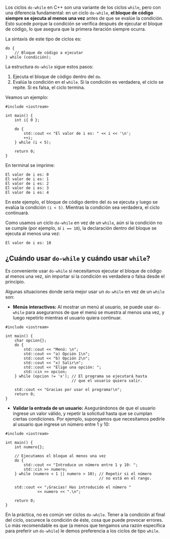 Los ciclos `do-while` en C++ son una variante de los ciclos `while`, pero con una diferencia fundamental: en un ciclo `do-while`, **el bloque de código siempre se ejecuta al menos una vez** antes de que se evalúe la condición. Esto sucede porque la condición se verifica después de ejecutar el bloque de código, lo que asegura que la primera iteración siempre ocurra.

La sintaxis de este tipo de ciclos es:
```
do {
    // Bloque de código a ejecutar
} while (condición);
```

La estructura `do-while` sigue estos pasos:
1. Ejecuta el bloque de código dentro del `do`.
2. Evalúa la condición en el `while`. Si la condición es verdadera, el ciclo se repite. Si es falsa, el ciclo termina.

Veamos un ejemplo:
```
#include <iostream>

int main() {
    int i{ 0 };

    do {
        std::cout << "El valor de i es: " << i << '\n';
        ++i;
    } while (i < 5);

    return 0;
}
```
En terminal se imprime:
```
El valor de i es: 0
El valor de i es: 1
El valor de i es: 2
El valor de i es: 3
El valor de i es: 4
```

En este ejemplo, el bloque de código dentro del `do` se ejecuta y luego se evalúa la condición `(i < 5)`. Mientras la condición sea verdadera, el ciclo continuará.

Como usamos un ciclo `do-while` en vez de un `while`, aún si la condición no se cumple (por ejemplo, si `i == 10`), la declaración dentro del bloque se ejecuta al menos una vez:
```
El valor de i es: 10
```

## ¿Cuándo usar `do-while` y cuándo usar `while`?
Es conveniente usar `do-while` si necesitamos ejecutar el bloque de código al menos una vez, sin importar si la condición es verdadera o falsa desde el principio.

Algunas situaciones donde sería mejor usar un `do-while` en vez de un `while` son:
* **Menús interactivos:** Al mostrar un menú al usuario, se puede usar `do-while` para asegurarnos de que el menú se muestra al menos una vez, y luego repetirlo mientras el usuario quiera continuar.
```
#include <iostream>

int main() {
    char opcion{};
    do {
        std::cout << "Menú: \n";
        std::cout << "a) Opción 1\n";
        std::cout << "b) Opción 2\n";
        std::cout << "x) Salir\n";
        std::cout << "Elige una opción: ";
        std::cin >> opcion;
    } while (opcion != 'x'); // El programa se ejecutará hasta
                             // que el usuario quiera salir.

    std::cout << "Gracias por usar el programa!\n";
    return 0;
}
```
* **Validar la entrada de un usuario:** Asegurándonos de que el usuario ingrese un valor válido, y repetir la solicitud hasta que se cumplan ciertas condiciones. Por ejemplo, supongamos que necesitamos pedirle al usuario que ingrese un número entre 1 y 10:
```
#include <iostream>

int main() {
    int numero{};

    // Ejecutamos el bloque al menos una vez
    do {
        std::cout << "Introduce un número entre 1 y 10: ";
        std::cin >> numero;
    } while (numero < 1 || numero > 10); // Repetir si el número 
                                         // no está en el rango.

    std::cout << "¡Gracias! Has introducido el número " 
              << numero << ".\n";

    return 0;
}
```

En la práctica, no es común ver ciclos `do-while`. Tener a la condición al final del ciclo, oscurece la condición de éste, cosa que puede provocar errores. Lo más recomendable es que (a menos que tengamos una razón específica para preferir un `do-while`) le demos preferencia a los ciclos de tipo `while`.
